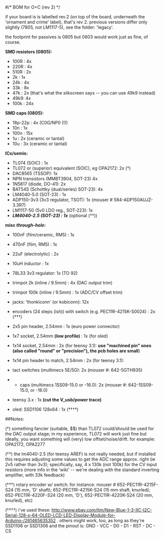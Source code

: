 #/* BOM for O+C (rev 2) */

if your board is is labelled rev.2 (on top of the board, underneath the 'ornament and crime' label), that's rev 2. previous versions differ only slightly (7805, not LM1117-5), see the folder: 'legacy'.

the footprint for passives is 0805 but 0603 would work just as fine, of course.

**SMD resistors (0805):**

- 100R :         4x 
- 220R : 		     4x
- 510R :         2x 
- 2k :           1x
- 24k : 		     4x	
- 33k :          8x
- 47k :			     2x (that's what the silkscreen says -- you can use 49k9 instead)
- 49k9:          4x
- 100k :         24x

**SMD caps (0805):**

- 18p-22p   : 4x (C0G/NP0 (!))
- 10n   : 1x
- 100n  : 15x  
- 1u    : 2x (ceramic or tantal)
- 10u   : 3x (ceramic or tantal)

**ICs/semis:**

- TL074 (SOIC) : 1x  
- TL072 or (superior) equivalent (SOIC), eg OPA2172: 2x (†)
- DAC8565 (TSSOP): 1x
- NPN transistors (MMBT3904, SOT-23) 4x
- 1N5817 (diode, DO-41): 2x
- BAT54S (Schottky (dual/series) SOT-23): 4x
- LM4040-5.0 (SOT-23) : 1x
- ADP150-3v3 (3v3 regulator, TSOT): 1x (mouser # 584-ADP150AUJZ-3.3R7)
- LM1117-50 (5v0 LDO reg., SOT-223): 1x
- ***LM4040-2.5 (SOT-23) : 1x*** (optional (††))

**misc *through-hole*:**

- 100nF (film/ceramic, RM5)   : 1x
- 470nF (film, RM5)   : 1x
- 22uF  (electrolytic) : 2x
- 10uH inductor : 1x 
- 78L33 3v3 regulator: 1x (TO 92)

- trimpot 2k   (inline / 9.5mm) : 4x (DAC output trim)
- trimpot 100k (inline / 9.5mm) : 1x (ADC/CV offset trim)

- jacks: 'thonkiconn' (or kobiconn): 12x
- encoders (24 steps (ish)) with switch (e.g. PEC11R-4215K-S0024) : 2x (†††)
- 2x5 pin header, 2.54mm : 1x (euro power connector)
- 1x7 socket, 2.54mm **(low profile)** : 1x (for oled)
- 1x14 socket, 2.54mm : 2x (for teensy 3.1): **use "machined pin" ones (also called "round" or "precision"), the pcb holes are small**)
- 1x14 pin header to match, 2.54mm : 2x (for teensy 3.1): 
- tact switches (multimecs 5E/5G): 2x (mouser #: 642-5GTH935) 
- + caps (multimecs 1SS09-15.0 or -16.0): 2x (mouser #: 642-1SS09-15.0, or -16.0)
- teensy 3.x : 1x **(cut the V_usb/power trace)**
- oled: SSD1106 128x64 : 1x (††††)


##Notes:


(†) something fancier (suitable, $$) than TL072 could/should be used for the DAC output stage; in my experience, TL072 will work just fine but ideally, you want something will (very) low offset/noise/drift. for example: OPA2172, OPA2277 

(††) the lm4040-2.5 (for teensy AREF) is not really needed, but if installed this requires adjusting some values to get the ADC range approx. right (ie 2v5 rather than 3v3); specifically, say, 4 x 130k (not 100k) for the CV input resistors (more info in the 'wiki' -- we're dealing with the standard inverting amplifier, with 33k feedback)

(†††)  rotary encoder w/ switch: for instance: mouser # 652-PEC11R-4215F-S24 (15 mm, 'D' shaft); 652-PEC11R-4215K-S24 (15 mm shaft, knurled); 652-PEC11R-4220F-S24 (20 mm, 'D'), 652-PEC11R-4220K-S24 (20 mm, knurled), etc)

(††††) i've used these: http://www.ebay.com/itm/New-Blue-1-3-IIC-I2C-Serial-128-x-64-OLED-LCD-LED-Display-Module-for-Arduino-/261465635352 . others might work, too, as long as they're SSD1106 or SSD1306 and the pinout is: GND - VCC - D0 - D1 - RST - DC - CS  

